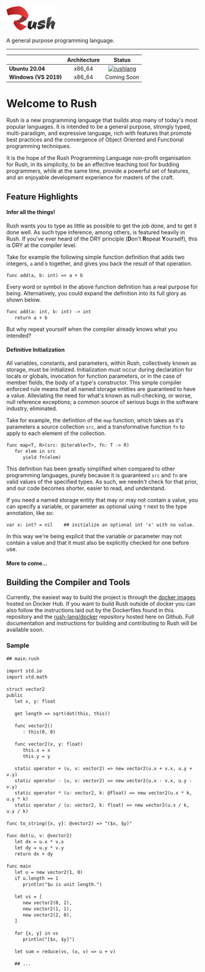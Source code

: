 <img alt="Rush Logo" height="64" src="https://raw.githubusercontent.com/rush-lang/rush/develop/docs/rush-logo.svg">

A general purpose programming language.

---

| | **Architecture** | **Status** |
|---|:---:|:---:|
| **Ubuntu 20.04** | x86_64 | [![rushlang](https://circleci.com/gh/rush-lang/rush.svg?style=shield)](https://app.circleci.com/pipelines/github/rush-lang/rush) |
| **Windows (VS 2019)** | x86_64 | Coming Soon |

# Welcome to Rush

Rush is a new programming language that builds atop many of today's most popular languages. It is intended to be a general purpose, strongly typed, multi-paradigm, and expressive language, rich with features that promote best practices and the convergence of Object Oriented and Functional programming techniques.

It is the hope of the Rush Programming Language non-profit organisation for Rush, in its simplicity, to be an effective teaching tool for budding programmers, while at the same time, provide a powerful set of features, and an enjoyable development experience for masters of the craft.

## Feature Highlights

#### Infer all the things!
Rush wants you to type as little as possible to get the job done, and to get it done well. As such type inference, among others, is featured heavily in Rush. If you've ever heard of the DRY principle (**D**on't **R**epeat **Y**ourself), this is DRY at the compiler level.

Take for example the following simple function definition that adds two integers, `a` and `b` together, and gives you back the result of that operation.

```rush
func add(a, b: int) => a + b
```

Every word or symbol in the above function definition has a real purpose for being. Alternatively, you could expand the definition into its full glory as shown below.

```rush
func add(a: int, b: int) -> int
   return a + b
```

But why repeat yourself when the compiler already knows what you intended?

#### Definitive Initialization
All variables, constants, and parameters, within Rush, collectively known as storage, must be initialized. Initialization must occur during declaration for locals or globals, invocation for function parameters, or in the case of member fields, the body of a type's constructor. This simple compiler enforced rule means that all named storage entities are guaranteed to have a value. Alleviating the need for what's known as null-checking, or worse, null reference exceptions; a common source of serious bugs in the software industry, eliminated.

Take for example, the definition of the `map` function, which takes as it's parameters a source collection `src`, and a transformative function `fn` to apply to each element of the collection.

```rush
func map<T, R>(src: @iterable<T>, fn: T -> R)
   for elem in src
      yield fn(elem)
```

This definition has been greatly simplified when compared to other programming languages, purely because it is guaranteed `src` and `fn` are valid values of the specified types. As such, we needn't check for that prior, and our code becomes shorter, easier to read, and understand.

If you need a named storage entity that may or may not contain a value, you can specify a variable, or parameter as optional using `?` next to the type annotation, like so:

```rush
var x: int? = nil    ## initialize an optional int 'x' with no value.
```

In this way we're being explicit that the variable or parameter may not contain a value and that it must also be explicitly checked for one before use.

#### More to come...

## Building the Compiler and Tools

Currently, the easiest way to build the project is through the [docker images](https://hub.docker.com/repository/docker/rushlang/rush-ci-x86-64-linux-gnu) hosted on Docker Hub. If you want to build Rush outside of docker you can also follow the instructions laid out by the Dockerfiles found in this repository and the [rush-lang/docker](https://github.com/rush-lang/docker) repository hosted here on Github. Full documentation and instructions for building and contributing to Rush will be available soon.

### Sample

```rush
## main.rush

import std.io
import std.math

struct vector2
public
   let x, y: float

   get length => sqrt(dot(this, this))

   func vector2()
      : this(0, 0)

   func vector2(x, y: float)
      this.x = x
      this.y = y

   static operator + (u, v: vector2) => new vector2(u.x + v.x, u.y + v.y)
   static operator - (u, v: vector2) => new vector2(u.x - v.x, u.y - v.y)
   static operator * (u: vector2, k: @float) => new vector2(u.x * k, u.y * k)
   static operator / (u: vector2, k: float) => new vector2(u.x / k, u.y / k)

func to_string({x, y}: @vector2) => "($x, $y)"

func dot(u, v: @vector2)
   let dx = u.x * v.x
   let dy = u.y * v.y
   return dx + dy

func main
   let u = new vector2(1, 0)
   if u.length == 1
      println("$u is unit length.")

   let vs = [
      new vector2(0, 2),
      new vector2(1, 1),
      new vector2(2, 0),
   ]

   for {x, y} in vs
      println("[$x, $y]")

   let sum = reduce(vs, (u, v) => u + v)

   ## ...
```
